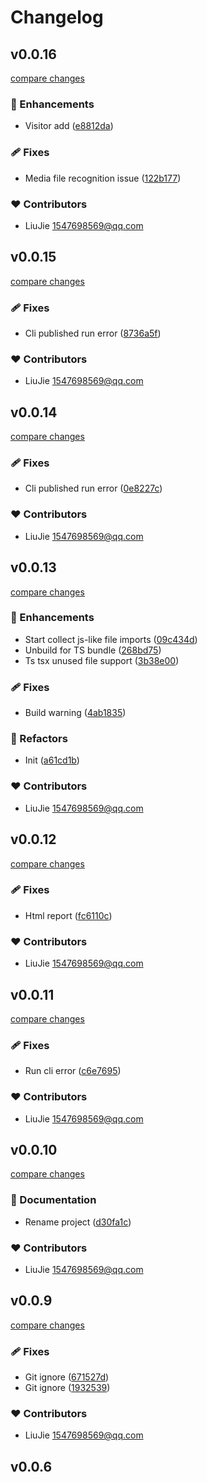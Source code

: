 # Changelog


## v0.0.16

[compare changes](https://github.com/laoer536/minip/compare/v0.0.15...v0.0.16)

### 🚀 Enhancements

- Visitor add ([e8812da](https://github.com/laoer536/minip/commit/e8812da))

### 🩹 Fixes

- Media file recognition issue ([122b177](https://github.com/laoer536/minip/commit/122b177))

### ❤️ Contributors

- LiuJie <1547698569@qq.com>

## v0.0.15

[compare changes](https://github.com/laoer536/minip/compare/v0.0.14...v0.0.15)

### 🩹 Fixes

- Cli published run error ([8736a5f](https://github.com/laoer536/minip/commit/8736a5f))

### ❤️ Contributors

- LiuJie <1547698569@qq.com>

## v0.0.14

[compare changes](https://github.com/laoer536/minip/compare/v0.0.13...v0.0.14)

### 🩹 Fixes

- Cli published run error ([0e8227c](https://github.com/laoer536/minip/commit/0e8227c))

### ❤️ Contributors

- LiuJie <1547698569@qq.com>

## v0.0.13

[compare changes](https://github.com/laoer536/minip/compare/v0.0.12...v0.0.13)

### 🚀 Enhancements

- Start collect js-like file imports ([09c434d](https://github.com/laoer536/minip/commit/09c434d))
- Unbuild for TS bundle ([268bd75](https://github.com/laoer536/minip/commit/268bd75))
- Ts tsx unused file support ([3b38e00](https://github.com/laoer536/minip/commit/3b38e00))

### 🩹 Fixes

- Build warning ([4ab1835](https://github.com/laoer536/minip/commit/4ab1835))

### 💅 Refactors

- Init ([a61cd1b](https://github.com/laoer536/minip/commit/a61cd1b))

### ❤️ Contributors

- LiuJie <1547698569@qq.com>

## v0.0.12

[compare changes](https://github.com/laoer536/minip/compare/v0.0.11...v0.0.12)

### 🩹 Fixes

- Html report ([fc6110c](https://github.com/laoer536/minip/commit/fc6110c))

### ❤️ Contributors

- LiuJie <1547698569@qq.com>

## v0.0.11

[compare changes](https://github.com/laoer536/minip/compare/v0.0.10...v0.0.11)

### 🩹 Fixes

- Run cli error ([c6e7695](https://github.com/laoer536/minip/commit/c6e7695))

### ❤️ Contributors

- LiuJie <1547698569@qq.com>

## v0.0.10

[compare changes](https://github.com/laoer536/minip/compare/v0.0.9...v0.0.10)

### 📖 Documentation

- Rename project ([d30fa1c](https://github.com/laoer536/minip/commit/d30fa1c))

### ❤️ Contributors

- LiuJie <1547698569@qq.com>

## v0.0.9

[compare changes](https://github.com/laoer536/minip/compare/v0.0.6...v0.0.9)

### 🩹 Fixes

- Git ignore ([671527d](https://github.com/laoer536/minip/commit/671527d))
- Git ignore ([1932539](https://github.com/laoer536/minip/commit/1932539))

### ❤️ Contributors

- LiuJie <1547698569@qq.com>

## v0.0.6

